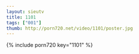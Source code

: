 ```yaml
--- 
layout: sieutv
title: 1101
tags: ["001"]
thumb: http://porn720.net/video/1101/poster.jpg
---
```

{% include porn720 key="1101" %} 
